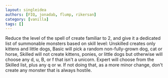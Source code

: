 ```yaml
---
layout: singleidea
authors: [FIQ, jonadab, flump, rikersan]
category: [vanilla]
tags: []
---
```

Reduce the level of the spell of create familiar to 2, and give it a dedicated list of summonable monsters based on skill level: Unskilled creates only kittens and little dogs, Basic will pick a random non-fully-grown dog, cat or horse, Skilled will not create kittens, ponies, or little dogs but otherwise will choose any d, u, B, or f that isn't a unicorn. Expert will choose from the Skilled list, plus any q or w. If not doing that, as a more minor change, don't create any monster that is always hostile.
